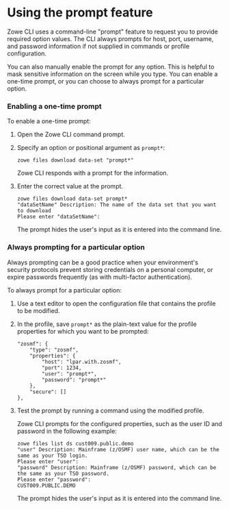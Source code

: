# Using the prompt feature

Zowe CLI uses a command-line "prompt" feature to request you to provide required option values. The CLI always prompts for host, port, username, and password information if not supplied in commands or profile configuration.

You can also manually enable the prompt for any option. This is helpful to mask sensitive information on the screen while you type. You can enable a one-time prompt, or you can choose to always prompt for a particular option.

### Enabling a one-time prompt

To enable a one-time prompt:

1. Open the Zowe CLI command prompt.

2. Specify an option or positional argument as `prompt*`:

    ```
    zowe files download data-set "prompt*"
    ```
    Zowe CLI responds with a prompt for the information.
   

3. Enter the correct value at the prompt.

    ```
    zowe files download data-set prompt*
    "dataSetName" Description: The name of the data set that you want to download
    Please enter "dataSetName":
    ```

     The prompt hides the user's input as it is entered into the command line.

### Always prompting for a particular option

Always prompting can be a good practice when your environment's security protocols prevent storing credentials on a personal computer, or expire passwords frequently (as with multi-factor authentication).

To always prompt for a particular option:

1. Use a text editor to open the configuration file that contains the profile to be modified.

2. In the profile, save `prompt*` as the plain-text value for the profile properties for which you want to be prompted:

    ```
    "zosmf": {
        "type": "zosmf",
        "properties": {
            "host": "lpar.with.zosmf",
            "port": 1234,
            "user": "prompt*",
            "password": "prompt*"
        },
        "secure": []
    },
    ```

3. Test the prompt by running a command using the modified profile.

    Zowe CLI prompts for the configured properties, such as the user ID and password in the following example:

    ```
    zowe files list ds cust009.public.demo
    "user" Description: Mainframe (z/OSMF) user name, which can be the same as your TSO login.
    Please enter "user": 
    "password" Description: Mainframe (z/OSMF) password, which can be the same as your TSO password.
    Please enter "password": 
    CUST009.PUBLIC.DEMO
    ```
    The prompt hides the user's input as it is entered into the command line.
